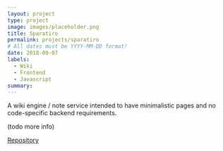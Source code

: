 ```yaml
---
layout: project
type: project
image: images/placeholder.png
title: Sparatiro
permalink: projects/sparatiro
# All dates must be YYYY-MM-DD format!
date: 2018-09-07
labels:
  - Wiki
  - Frontend
  - Javascript
summary: 
---
```


<div class="ui small rounded images">

</div>

A wiki engine / note service intended to have minimalistic pages and no code-specific backend requirements.

(todo more info)

[Repository](https://github.com/Katamori/sparatiro)